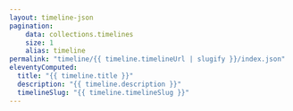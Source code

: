 ```yaml
---
layout: timeline-json
pagination:
    data: collections.timelines
    size: 1
    alias: timeline
permalink: "timeline/{{ timeline.timelineUrl | slugify }}/index.json"
eleventyComputed:
  title: "{{ timeline.title }}"
  description: "{{ timeline.description }}"
  timelineSlug: "{{ timeline.timelineSlug }}"
---
```


